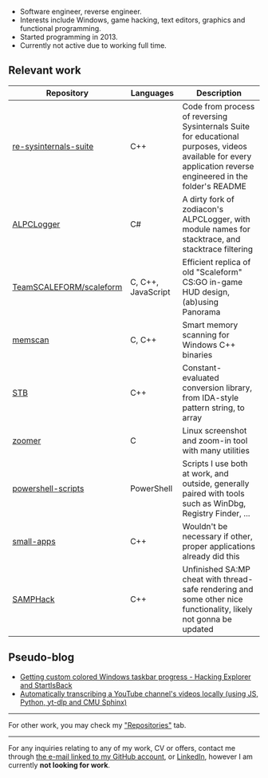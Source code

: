 - Software engineer, reverse engineer.
- Interests include Windows, game hacking, text editors, graphics and functional programming.
- Started programming in 2013.
- Currently not active due to working full time.

## Relevant work
| Repository | Languages | Description |
| - | - | - |
| [re-sysinternals-suite](https://github.com/cristeigabriel/re-sysinternals-suite) | C++ | Code from process of reversing Sysinternals Suite for educational purposes, videos available for every application reverse engineered in the folder's README |
| [ALPCLogger](https://github.com/cristeigabriel/ALPCLogger) | C# | A dirty fork of zodiacon's ALPCLogger, with module names for stacktrace, and stacktrace filtering |
| [TeamSCALEFORM/scaleform](https://github.com/TeamSCALEFORM/scaleform) | C, C++, JavaScript | Efficient replica of old "Scaleform" CS:GO in-game HUD design, (ab)using Panorama |
| [memscan](https://github.com/cristeigabriel/memscan) | C, C++ | Smart memory scanning for Windows C++ binaries |
| [STB](https://github.com/cristeigabriel/STB) | C++ | Constant-evaluated conversion library, from IDA-style pattern string, to array |
| [zoomer](https://github.com/cristeigabriel/zoomer) | C | Linux screenshot and zoom-in tool with many utilities |
| [powershell-scripts](https://github.com/cristeigabriel/powershell-scripts) | PowerShell | Scripts I use both at work, and outside, generally paired with tools such as WinDbg, Registry Finder, ... |
| [small-apps](https://github.com/cristeigabriel/small-apps) | C++ | Wouldn't be necessary if other, proper applications already did this |
| [SAMPHack](https://github.com/cristeigabriel/SAMPHack) | C++ | Unfinished SA:MP cheat with thread-safe rendering and some other nice functionality, likely not gonna be updated |

## Pseudo-blog
- [Getting custom colored Windows taskbar progress - Hacking Explorer and StartIsBack](https://gist.github.com/cristeigabriel/9dad75f1f71c57850c31a5349fd12c33)
- [Automatically transcribing a YouTube channel's videos locally (using JS, Python, yt-dlp and CMU Sphinx)](https://gist.github.com/cristeigabriel/62ac644c090b77a0c6bbd3fa07bf9b66)

---

For other work, you may check my ["Repositories"](https://github.com/cristeigabriel?tab=repositories) tab.

---

For any inquiries relating to any of my work, CV or offers, contact me through [the e-mail linked to my GitHub account](cristei.g772@gmail.com), or [LinkedIn](https://www.linkedin.com/in/cristeigabriel/), however I am currently **not looking for work**.
